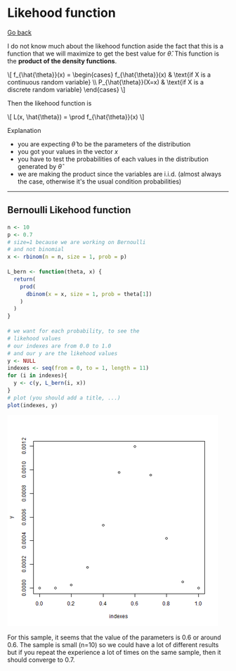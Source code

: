 # Likehood function

[Go back](../index.md#estimators-and-likehood)

I do not know much about the likehood function aside
the fact that this is a function that we will maximize
to get the best value for $\hat{\theta}$. This function
is the **product of the density functions**.

<div>
\[
f_{\hat{\theta}}(x) = \begin{cases}
f_{\hat{\theta}}(x) & \text{if X is a continuous random variable} \\
P_{\hat{\theta}}(X=x) & \text{if X is a discrete random variable}
\end{cases}
\]
</div>

Then the likehood function is

<div>
\[
L(x, \hat{\theta}) = \prod f_{\hat{\theta}}(x)
\]
</div>

Explanation

* you are expecting $\hat{\theta}$ to be the parameters
of the distribution
* you got your values in the vector $x$
* you have to test the probabilities of each values
in the distribution generated by $\hat{\theta}$
* we are making the product since the variables
are i.i.d. <span class="tms">
(almost always the case, otherwise it's the usual
condition probabilities)
</span>

<hr class="sl">

## Bernoulli Likehood function

```r
n <- 10
p <- 0.7
# size=1 because we are working on Bernoulli
# and not binomial
x <- rbinom(n = n, size = 1, prob = p)

L_bern <- function(theta, x) {
  return(
    prod(
      dbinom(x = x, size = 1, prob = theta[1])
    )
  )
}

# we want for each probability, to see the
# likehood values
# our indexes are from 0.0 to 1.0
# and our y are the likehood values
y <- NULL
indexes <- seq(from = 0, to = 1, length = 11)
for (i in indexes){
  y <- c(y, L_bern(i, x))
}
# plot (you should add a title, ...)
plot(indexes, y)
```

![](images/l_bern.png)

For this sample, it seems that the value of the parameters
is $0.6$ or around $0.6$. The sample is small (n=10) so
we could have a lot of different results but if you
repeat the experience a lot of times on the same
sample, then it should converge to $0.7$.